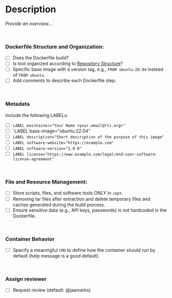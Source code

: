 # Description
_Provide an overview..._

<br>


### Dockerfile Structure and Organization:
- [ ] Does the Dockerfile build?
- [ ] Is tool organized according to [Repository Structure](https://github.com/RTIInternational/biocloud_docker_tools/blob/master/README.md#repository-structure)? 
- [ ] Specific base image with a version tag, e.g., `FROM ubuntu:20.04` instead of `FROM ubuntu`.
- [ ] Add comments to describe each Dockerfile step.

<br>

### Metadata
Include the following LABELs:
- [ ] `LABEL maintainer="Your Name <your.email@rti.org>"`
- [ ] `LABEL base-image="ubuntu:22.04"
- [ ] `LABEL description="Short description of the purpose of this image"`
- [ ] `LABEL software-website="https://example.com"`
- [ ] `LABEL software-version="1.0.0"`
- [ ] `LABEL license="https://www.example.com/legal/end-user-software-license-agreement"`

<br>

### File and Resource Management:
- [ ] Store scripts, files, and software tools ONLY in `/opt`. 
- [ ] Removing tar files after extraction and delete temporary files and caches generated during the build process.
- [ ] Ensure sensitive data (e.g., API keys, passwords) is not hardcoded in the Dockerfile.

<br>

### Container Behavior 
- [ ] Specify a meaningful `CMD` to define how the container should run by default (help message is a good default).

<br>

### Assign reviewer
- [ ] Request review (default: @jaamarks)

